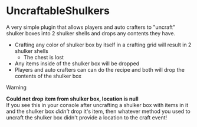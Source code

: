 # UncraftableShulkers

A very simple plugin that allows players and auto crafters to "uncraft" shulker boxes into 2 shulker shells and drops any contents they have. 

 - Crafting any color of shulker box by itself in a crafting grid will result in 2 shulker shells 
   - The chest is lost 
 - Any items inside of the shulker box will be dropped 
 - Players and auto crafters can can do the recipe and both will drop the contents of the shulker box

> [!WARNING]
> **Could not drop item from shulker box, location is null**  
> If you see this in your console after uncrafting a shulker box with items in it and the shulker box *didn't* drop it's item, then whatever method you used to uncraft the shulker box didn't provide a location to the craft event! 
